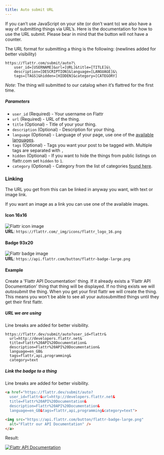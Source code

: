 ```yaml
---
title: Auto submit URL
---
```

If you can’t use JavaScript on your site (or don’t want to) we also have a way of submitting things via URL’s. Here is the documentation for how to use the URL submit. Please bear in mind that the button will not have a counter.

The URL format for submitting a thing is the following:
(newlines added for better visibility)

```
https://flattr.com/submit/auto?\
    user_id=[USERNAME]&url=[URL]&title=[TITLE]&\
    description=[DESCRIPTION]&language=[LANGUAGE]&\
    tags=[TAGS]&hidden=[HIDDEN]&category=[CATEGORY]
```

_Note_: The thing will submitted to our catalog when it’s flattred for the first time.

##### Parameters

* `user_id` (Required) - Your username on Flattr
* `url` (Required) - URL of the thing.
* `title` (Optional) - Title of your your thing.
* `description` (Optional) - Description for your thing.
* `language` (Optional) - Language of your page, use one of the [available languages](https://api.flattr.com/rest/v2/languages.txt).
* `tags` (Optional) - Tags you want your post to be tagged with. Multiple tags are separated with `,`
* `hidden` (Optional) - If you want to hide the things from public listings on flattr.com set `hidden` to `1`.
* `category` (Optional) - Category from the list of categories [found here](https://api.flattr.com/rest/v2/categories.txt).

### Linking
The URL you get from this can be linked in anyway you want, with text or image link.

If you want an image as a link you can use one of the available images.

#### Icon 16x16
![Flattr icon image](https://flattr.com/_img/icons/flattr_logo_16.png)  
__URL__: `https://flattr.com/_img/icons/flattr_logo_16.png`

#### Badge 93x20
![Flattr badge image](https://api.flattr.com/button/flattr-badge-large.png)  
__URL__: `https://api.flattr.com/button/flattr-badge-large.png`

#### Example

Create a 'Flattr API Documentation' thing. If it already exists a 'Flattr API Documentation' thing that thing will be displayed. If no thing exists we will _autosubmit_ the thing. When you get your first flattr we will create the thing. This means you won't be able to see all your autosubmitted things until they get their first flattr.

##### URL we are using

Line breaks are added for better visibility.

```
https://flattr.dev/submit/auto?user_id=flattr&
  url=http://developers.flattr.net&
  title=Flattr%20API%20Documentation&
  description=Flattr%20API%20Documentation&
  language=en_GB&
  tags=flattr,api,programming&
  category=text
```

##### Link the badge to a thing

Line breaks are added for better visibility.

```html
<a href="https://flattr.dev/submit/auto?
  user_id=flattr&url=http://developers.flattr.net&
  title=Flattr%20API%20Documentation&
  description=Flattr%20API%20Documentation&
  language=en_GB&tags=flattr,api,programming&category=text">

<img src="https://api.flattr.com/button/flattr-badge-large.png" 
  alt="Flattr our API Documentation" />
</a>
```

Result:

[![Flattr API Documentation](https://api.flattr.com/button/flattr-badge-large.png)](https://flattr.dev/submit/auto?user_id=flattr&url=http://developers.flattr.net&title=Flattr%20API%20Documentation&description=Flattr%20API%20Documentation&language=en_GB&tags=flattr,api,programming&category=text)
